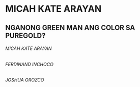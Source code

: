 # MICAH KATE ARAYAN
## NGANONG GREEN MAN ANG COLOR SA PUREGOLD?
###### MICAH KATE ARAYAN
###### FERDINAND INCHOCO
###### JOSHUA OROZCO